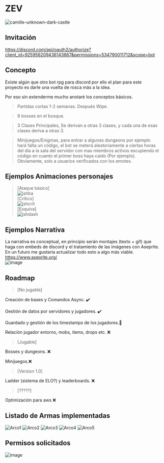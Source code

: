 # ZEV


![camille-unknown-dark-castle](https://user-images.githubusercontent.com/55221433/148776357-c32475fd-0565-415c-a10a-9523388ca056.gif)

## **Invitación**
https://discord.com/api/oauth2/authorize?client_id=925956209436143667&permissions=534790011712&scope=bot




## **Concepto**

Existe algún que otro bot rpg para discord por ello el plan para este proyecto es darle una vuelta de rosca más a la idea.

Por eso sin extenderme mucho anotaré los conceptos básicos.

>Partidas cortas 1-2 semanas. Después Wipe.

>8 bosses en el bosque.

>3 Clases Principales, Se derivan a otras 3 clases, y cada una de esas clases deriva a otras 3.

>Minijuegos/Enigmas, para entrar a algunas dungeons por ejemplo hará falta un código, el bot se meterá aleatoriamente a ciertas 
horas del día a la sala del servidor con mas miembros activos escupiendo el código en cuanto el primer boss haya caido (Por 
ejemplo). Obviamente, solo a usuarios verificados con los emotes.

## **Ejemplos Animaciones personajes**
>[Ataque básico] <br>
>![jshba](https://user-images.githubusercontent.com/55221433/149081805-64b6e67f-e11a-48e8-a5c2-4b1b9b76f27b.gif) <br>
>[Crítico] <br>
>![jshcrit](https://user-images.githubusercontent.com/55221433/149082557-c3169c0b-029f-4492-ba0e-50c5dd5b7160.gif) <br>
>[Esquiva] <br>
>![jshdash](https://user-images.githubusercontent.com/55221433/149082815-45683caf-7195-40c0-9a9c-3b506c9f543d.gif) <br>

## **Ejemplos Narrativa**
La narrativa es conceptual, en principio serán montajes (texto + gif) que haga con embeds de discord y el tratamiento de las imágenes con Aseprite.<br> 
En un futuro me gustaría actualizar todo esto a algo más viable. <br>
https://www.aseprite.org/ <br>
![image](https://user-images.githubusercontent.com/55221433/149410554-eba85e0b-202c-4894-9fe8-d7cad219b320.png)

## **Roadmap**

>[No jugable]

Creación de bases y Comandos Async. ✔️

Gestión de datos por servidores y jugadores. ✔️

Guardado y gestión de los timestamps de los jugadores.🚧

Relación jugador entorno, mobs, items, drops etc. ❌

>[Jugable]

Bosses y dungeons. ❌

Minijuegos.❌

>[Version 1.0]

Ladder (sistema de ELO?) y leaderboards. ❌


>[?????]


Optimización para aws ❌

## **Listado de Armas implementadas**

![Arco1](https://user-images.githubusercontent.com/55221433/148049227-6388e6c9-8851-4308-9906-2cf42a1c1fe6.png)
![Arco2](https://user-images.githubusercontent.com/55221433/148049228-88d14f10-2434-4244-97d2-6111b341775d.png)
![Arco3](https://user-images.githubusercontent.com/55221433/148049229-bb819e7c-d950-4179-8713-fb85dfe7eb44.png)
![Arco4](https://user-images.githubusercontent.com/55221433/148049231-e65271a0-61a9-4da6-b485-aae23fb7215d.png)
![Arco5](https://user-images.githubusercontent.com/55221433/148049233-6000211f-17fc-4193-872b-c262209a7272.png)

## **Permisos solicitados**
![image](https://user-images.githubusercontent.com/55221433/148778927-8cf14330-6000-4951-8327-e7be7e4ce3ea.png)
